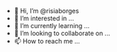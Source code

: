 - 👋 Hi, I’m @risiaborges
- 👀 I’m interested in ...
- 🌱 I’m currently learning ...
- 💞️ I’m looking to collaborate on ...
- 📫 How to reach me ...

<!---
risiaborges/risiaborges is a ✨ special ✨ repository because its `README.md` (this file) appears on your GitHub profile.
You can click the Preview link to take a look at your changes.
--->
